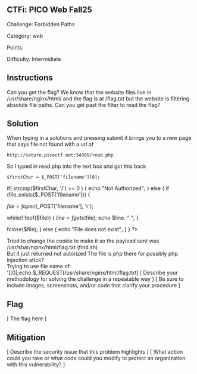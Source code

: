 ## CTFi: PICO Web Fall25 
Challenge: Forbidden Paths

Category: web

Points:

Difficulty:   Intermidiate  

## Instructions

Can you get the flag?
We know that the website files live in /usr/share/nginx/html/ and the flag is at /flag.txt but the website is filtering absolute file paths. Can you get past the filter to read the flag?

## Solution

When typing in a solutions and pressing submit it brings you to a new page that says file not found with a url of

    http://saturn.picoctf.net:54385/read.php

So I typed in read.php into the text box and got this back

    $firstChar = $_POST['filename'][0];

if( strcmp($firstChar, '/') == 0 )
{
echo "Not Authorized";
}
else
{
if (file_exists($_POST['filename'])) {

$file = fopen($_POST['filename'], 'r');

while(! feof($file))
{
$line = fgets($file);
echo $line. "
";
}

fclose($file);
} else {
echo "File does not exist";
}
}
?>

Tried to change the cookie to make it so the payload sent was /usr/shar/nginx/html/flag.txt (find.sh)  
But it just returned not autorized 
The file is php there for possibly php injection attck?  
Trying to use file name of:  
    '][0];echo.$_REQUEST[/usr/share/nginx/html/flag.txt]
[ Describe your methodology for solving the challenge in a repeatable way ]
[ Be sure to include images, screenshots, and/or code that clarify your procedure ]

## Flag

[ The flag here ]

## Mitigation

[ Describe the security issue that this problem highlights ]
[ What action could you take or what code could you modify to protect an organization with this vulnerability? ]
